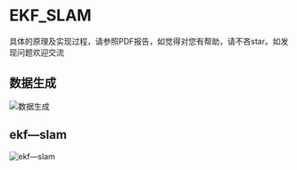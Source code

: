 # EKF_SLAM

具体的原理及实现过程，请参照PDF报告，如觉得对您有帮助，请不吝star。如发现问题欢迎交流

## 数据生成

![数据生成](https://github.com/Nrusher/project1_for_robot_navigation/blob/master/pictrues/gen_data.gif)

## ekf—slam

![ekf—slam](https://github.com/Nrusher/project1_for_robot_navigation/blob/master/pictrues/ekf_slam.gif)

